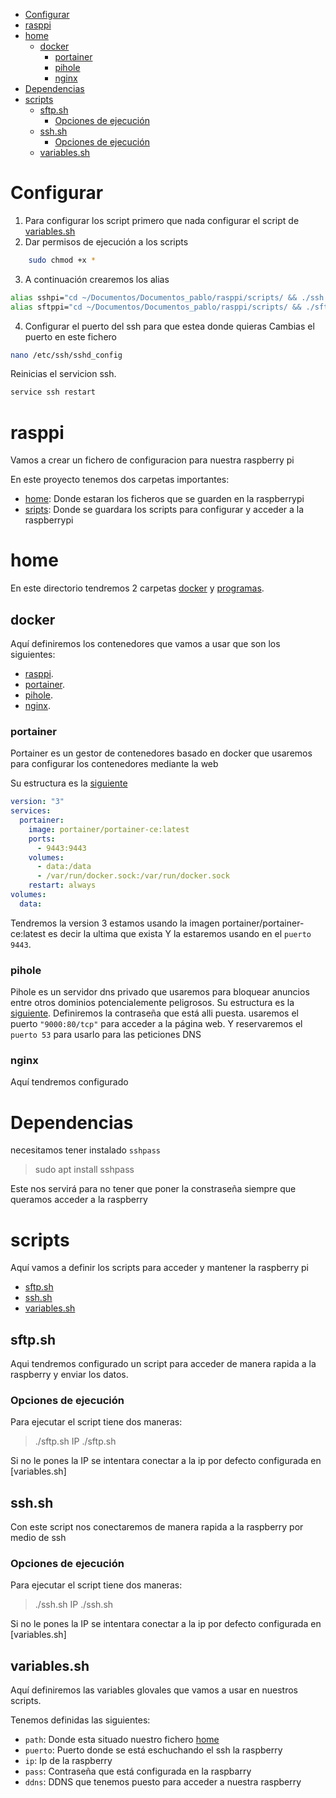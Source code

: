 - [Configurar](#configurar)
- [rasppi](#rasppi)
- [home](#home)
  - [docker](#docker)
    - [portainer](#portainer)
    - [pihole](#pihole)
    - [nginx](#nginx)
- [Dependencias](#dependencias)
- [scripts](#scripts)
  - [sftp.sh](#sftpsh)
    - [Opciones de ejecución](#opciones-de-ejecución)
  - [ssh.sh](#sshsh)
    - [Opciones de ejecución](#opciones-de-ejecución-1)
  - [variables.sh](#variablessh)
# Configurar 
1. Para configurar los script primero que nada configurar el script de [variables.sh](#variablessh)
2. Dar permisos de ejecución a los scripts
```bash
    sudo chmod +x *
```

3. A continuación crearemos los alias
```bash
alias sshpi="cd ~/Documentos/Documentos_pablo/rasppi/scripts/ && ./ssh.sh"
alias sftppi="cd ~/Documentos/Documentos_pablo/rasppi/scripts/ && ./sftp.sh"
```

4. Configurar el puerto del ssh para que estea donde quieras
Cambias el puerto en este fichero
```bash
nano /etc/ssh/sshd_config
```

Reinicias el servicion ssh.
```bash
service ssh restart
```

# rasppi
Vamos a crear un fichero de configuracion para nuestra raspberry pi

En este proyecto tenemos dos carpetas importantes:
- [home](#home): Donde estaran los ficheros que se guarden en la raspberrypi
- [sripts](#scripts): Donde se guardara los scripts para configurar y acceder a la raspberrypi



# home
En este directorio tendremos 2 carpetas [docker](#docker) y [programas](#programas).

## docker
Aquí definiremos los contenedores que vamos a usar que son los siguientes:

- [rasppi](#rasppi).
- [portainer](#portainer).
- [pihole](#pihole).
- [nginx](#nginx).

### portainer
Portainer es un gestor de contenedores basado en docker que usaremos para configurar los contenedores mediante la web

Su estructura es la [siguiente](home/docker/portainer/)
```yml
version: "3"
services:
  portainer:
    image: portainer/portainer-ce:latest
    ports:
      - 9443:9443
    volumes:
      - data:/data
      - /var/run/docker.sock:/var/run/docker.sock
    restart: always
volumes:
  data:
```

Tendremos la version 3
estamos usando la imagen portainer/portainer-ce:latest es decir la ultima que exista
Y la estaremos usando en el `puerto 9443`.

### pihole
Pihole es un servidor dns privado que usaremos para bloquear anuncios entre otros dominios potencialemente peligrosos.
Su estructura es la [siguiente](home/docker/portainer/).
Definiremos la contraseña que está alli puesta.
usaremos el puerto `"9000:80/tcp"` para acceder a la página web.
Y reservaremos el `puerto 53` para usarlo para las peticiones DNS


### nginx
Aquí tendremos configurado

# Dependencias 
necesitamos tener instalado `sshpass`
> sudo apt install sshpass

Este nos servirá para no tener que poner la constraseña siempre que queramos acceder a la raspberry

# scripts
Aquí vamos a definir los scripts para acceder y mantener la raspberry pi
- [sftp.sh](#sftpsh)
- [ssh.sh](#sshsh)
- [variables.sh](#variablessh)

## sftp.sh
Aqui tendremos configurado un script para acceder de manera rapida a la raspberry y enviar los datos.

### Opciones de ejecución
Para ejecutar el script tiene dos maneras:
> ./sftp.sh IP
> ./sftp.sh
>
Si no le pones la IP se intentara conectar a la ip por defecto configurada en [variables.sh]

## ssh.sh
Con este script nos conectaremos de manera rapida a la raspberry por medio de ssh
### Opciones de ejecución
Para ejecutar el script tiene dos maneras:
> ./ssh.sh IP
> ./ssh.sh
>
Si no le pones la IP se intentara conectar a la ip por defecto configurada en [variables.sh]

## variables.sh
Aquí definiremos las variables glovales que vamos a usar en nuestros scripts.

Tenemos definidas las siguientes:
- `path`: Donde esta situado nuestro fichero [home](#home)
- `puerto`: Puerto donde se está eschuchando el ssh la raspberry
- `ip`: Ip de la raspberry
- `pass`: Contraseña que está configurada en la raspbarry
- `ddns`: DDNS que tenemos puesto para acceder a nuestra raspberry